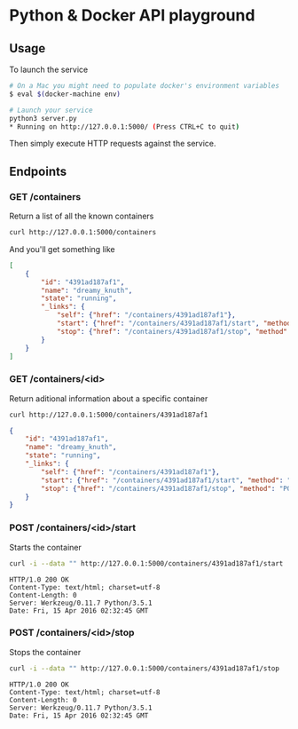 # Python & Docker API playground

## Usage

To launch the service
```bash
# On a Mac you might need to populate docker's environment variables
$ eval $(docker-machine env)

# Launch your service
python3 server.py
* Running on http://127.0.0.1:5000/ (Press CTRL+C to quit)
```

Then simply execute HTTP requests against the service.

## Endpoints

### GET /containers
Return a list of all the known containers
```bash
curl http://127.0.0.1:5000/containers
```

And you'll get something like
```json
[
	{
		"id": "4391ad187af1",
		"name": "dreamy_knuth",
		"state": "running",
		"_links": {
			"self": {"href": "/containers/4391ad187af1"},
			"start": {"href": "/containers/4391ad187af1/start", "method": "POST"},
			"stop": {"href": "/containers/4391ad187af1/stop", "method": "POST"}
		}
	}
]
```

### GET /containers/\<id\>
Return aditional information about a specific container
```bash
curl http://127.0.0.1:5000/containers/4391ad187af1
```

```json
{
	"id": "4391ad187af1",
	"name": "dreamy_knuth",
	"state": "running",
	"_links": {
		"self": {"href": "/containers/4391ad187af1"},
		"start": {"href": "/containers/4391ad187af1/start", "method": "POST"},
		"stop": {"href": "/containers/4391ad187af1/stop", "method": "POST"}
	}
}
```

### POST /containers/\<id\>/start
Starts the container
```bash
curl -i --data "" http://127.0.0.1:5000/containers/4391ad187af1/start
```

```
HTTP/1.0 200 OK
Content-Type: text/html; charset=utf-8
Content-Length: 0
Server: Werkzeug/0.11.7 Python/3.5.1
Date: Fri, 15 Apr 2016 02:32:45 GMT

```

### POST /containers/\<id\>/stop
Stops the container

```bash
curl -i --data "" http://127.0.0.1:5000/containers/4391ad187af1/stop
```

```
HTTP/1.0 200 OK
Content-Type: text/html; charset=utf-8
Content-Length: 0
Server: Werkzeug/0.11.7 Python/3.5.1
Date: Fri, 15 Apr 2016 02:32:45 GMT

```
